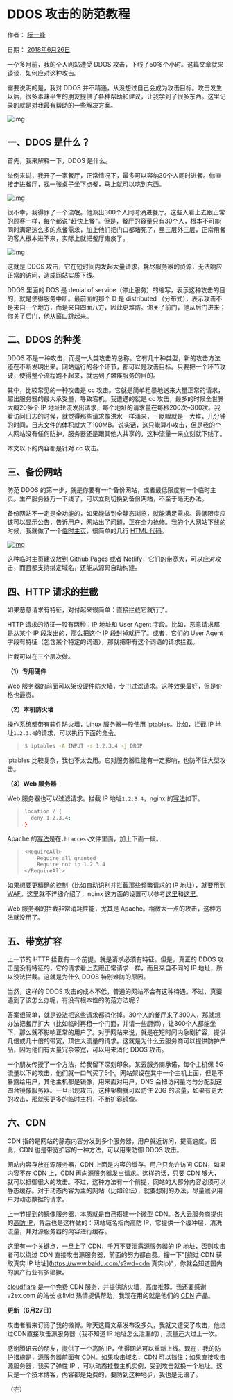 # DDOS 攻击的防范教程

作者： [阮一峰](https://www.ruanyifeng.com/)

日期： [2018年6月26日](https://www.ruanyifeng.com/blog/2018/06/)

一个多月前，我的个人网站遭受 DDOS 攻击，下线了50多个小时。这篇文章就来谈谈，如何应对这种攻击。

需要说明的是，我对 DDOS 并不精通，从没想过自己会成为攻击目标。攻击发生以后，很多素昧平生的朋友提供了各种帮助和建议，让我学到了很多东西。这里记录的就是对我最有帮助的一些解决方案。

![img](https://www.wangbase.com/blogimg/asset/201806/bg2018062601.jpg)

## 一、DDOS 是什么？

首先，我来解释一下，DDOS 是什么。

举例来说，我开了一家餐厅，正常情况下，最多可以容纳30个人同时进餐。你直接走进餐厅，找一张桌子坐下点餐，马上就可以吃到东西。

![img](https://www.wangbase.com/blogimg/asset/201806/bg2018062602.jpg)

很不幸，我得罪了一个流氓。他派出300个人同时涌进餐厅。这些人看上去跟正常的顾客一样，每个都说"赶快上餐"。但是，餐厅的容量只有30个人，根本不可能同时满足这么多的点餐需求，加上他们把门口都堵死了，里三层外三层，正常用餐的客人根本进不来，实际上就把餐厅瘫痪了。

![img](https://www.wangbase.com/blogimg/asset/201806/bg2018062603.jpg)

这就是 DDOS 攻击，它在短时间内发起大量请求，耗尽服务器的资源，无法响应正常的访问，造成网站实质下线。

DDOS 里面的 DOS 是 denial of service（停止服务）的缩写，表示这种攻击的目的，就是使得服务中断。最前面的那个 D 是 distributed （分布式），表示攻击不是来自一个地方，而是来自四面八方，因此更难防。你关了前门，他从后门进来；你关了后门，他从窗口跳起来。

## 二、DDOS 的种类

DDOS 不是一种攻击，而是一大类攻击的总称。它有几十种类型，新的攻击方法还在不断发明出来。网站运行的各个环节，都可以是攻击目标。只要把一个环节攻破，使得整个流程跑不起来，就达到了瘫痪服务的目的。

其中，比较常见的一种攻击是 cc 攻击。它就是简单粗暴地送来大量正常的请求，超出服务器的最大承受量，导致宕机。我遭遇的就是 cc 攻击，最多的时候全世界大概20多个 IP 地址轮流发出请求，每个地址的请求量在每秒200次~300次。我看访问日志的时候，就觉得那些请求像洪水一样涌来，一眨眼就是一大堆，几分钟的时间，日志文件的体积就大了100MB。说实话，这只能算小攻击，但是我的个人网站没有任何防护，服务器还是跟其他人共享的，这种流量一来立刻就下线了。

本文以下的内容都是针对 cc 攻击。

## 三、备份网站

防范 DDOS 的第一步，就是你要有一个备份网站，或者最低限度有一个临时主页。生产服务器万一下线了，可以立刻切换到备份网站，不至于毫无办法。

备份网站不一定是全功能的，如果能做到全静态浏览，就能满足需求。最低限度应该可以显示公告，告诉用户，网站出了问题，正在全力抢修。我的个人网站下线的时候，我就做了一个[临时主页](http://reverent-thompson-95d408.netlify.com/)，很简单的几行 [HTML 代码](https://github.com/ruanyf/website/blob/master/src/index.html)。

[![img](https://www.wangbase.com/blogimg/asset/201806/bg2018062604.png)](http://reverent-thompson-95d408.netlify.com/)

这种临时主页建议放到 [Github Pages](https://pages.github.com/) 或者 [Netlify](https://www.netlify.com/)，它们的带宽大，可以应对攻击，而且都支持绑定域名，还能从源码自动构建。

## 四、HTTP 请求的拦截

如果恶意请求有特征，对付起来很简单：直接拦截它就行了。

HTTP 请求的特征一般有两种：IP 地址和 User Agent 字段。比如，恶意请求都是从某个 IP 段发出的，那么把这个 IP 段封掉就行了。或者，它们的 User Agent 字段有特征（包含某个特定的词语），那就把带有这个词语的请求拦截。

拦截可以在三个层次做。

**（1）专用硬件**

Web 服务器的前面可以架设硬件防火墙，专门过滤请求。这种效果最好，但是价格也最贵。

**（2）本机防火墙**

操作系统都带有软件防火墙，Linux 服务器一般使用 [iptables](https://wiki.archlinux.org/index.php/Iptables_(简体中文))。比如，拦截 IP 地址`1.2.3.4`的请求，可以执行下面的[命令](https://www.howtogeek.com/177621/the-beginners-guide-to-iptables-the-linux-firewall/)。

> ```bash
> $ iptables -A INPUT -s 1.2.3.4 -j DROP
> ```

iptables 比较复杂，我也不太会用。它对服务器性能有一定影响，也防不住大型攻击。

**（3）Web 服务器**

Web 服务器也可以过滤请求。拦截 IP 地址`1.2.3.4`，nginx 的[写法](https://help.dreamhost.com/hc/en-us/articles/216456127-Blocking-IPs-with-Nginx)如下。

> ```bash
> location / {
>   deny 1.2.3.4;
> }
> ```

Apache 的[写法](https://stackoverflow.com/questions/3264233/apache-block-an-ip-address-from-accessing-the-website)是在`.htaccess`文件里面，加上下面一段。

> ```bash
> <RequireAll>
>     Require all granted
>     Require not ip 1.2.3.4
> </RequireAll>
> ```

如果想要更精确的控制（比如自动识别并拦截那些频繁请求的 IP 地址），就要用到 [WAF](https://en.wikipedia.org/wiki/Web_application_firewall)。这里就不详细介绍了，nginx 这方面的设置可以参考[这里](https://www.nginx.com/blog/mitigating-ddos-attacks-with-nginx-and-nginx-plus/)和[这里](https://www.nginx.com/blog/rate-limiting-nginx/)。

Web 服务器的拦截非常消耗性能，尤其是 Apache。稍微大一点的攻击，这种方法就没用了。

## 五、带宽扩容

上一节的 HTTP 拦截有一个前提，就是请求必须有特征。但是，真正的 DDOS 攻击是没有特征的，它的请求看上去跟正常请求一样，而且来自不同的 IP 地址，所以没法拦截。这就是为什么 DDOS 特别难防的原因。

当然，这样的 DDOS 攻击的成本不低，普通的网站不会有这种待遇。不过，真要遇到了该怎么办呢，有没有根本性的防范方法呢？

答案很简单，就是设法把这些请求都消化掉。30个人的餐厅来了300人，那就想办法把餐厅扩大（比如临时再租一个门面，并请一些厨师），让300个人都能坐下，那么就不影响正常的用户了。对于网站来说，就是在短时间内急剧扩容，提供几倍或几十倍的带宽，顶住大流量的请求。这就是为什么云服务商可以提供防护产品，因为他们有大量冗余带宽，可以用来消化 DDOS 攻击。

一个朋友传授了一个方法，给我留下深刻印象。某云服务商承诺，每个主机保 5G 流量以下的攻击，他们就一口气买了5个。网站架设在其中一个主机上面，但是不暴露给用户，其他主机都是镜像，用来面对用户，DNS 会把访问量均匀分配到这四台镜像服务器。一旦出现攻击，这种架构就可以防住 20G 的流量，如果有更大的攻击，那就买更多的临时主机，不断扩容镜像。

## 六、CDN

CDN 指的是网站的静态内容分发到多个服务器，用户就近访问，提高速度。因此，CDN 也是带宽扩容的一种方法，可以用来防御 DDOS 攻击。

网站内容存放在源服务器，CDN 上面是内容的缓存。用户只允许访问 CDN，如果内容不在 CDN 上，CDN 再向源服务器发出请求。这样的话，只要 CDN 够大，就可以抵御很大的攻击。不过，这种方法有一个前提，网站的大部分内容必须可以静态缓存。对于动态内容为主的网站（比如论坛），就要想别的办法，尽量减少用户对动态数据的请求。

上一节提到的镜像服务器，本质就是自己搭建一个微型 CDN。各大云服务商提供的[高防 IP](https://baike.baidu.com/item/高防服务器)，背后也是这样做的：网站域名指向高防 IP，它提供一个缓冲层，清洗流量，并对源服务器的内容进行缓存。

这里有一个关键点，一旦上了 CDN，千万不要泄露源服务器的 IP 地址，否则攻击者可以绕过 CDN 直接攻击源服务器，前面的努力都白费。搜一下"[绕过 CDN 获取真实 IP 地址](https://www.baidu.com/s?wd=cdn 真实ip)"，你就会知道国内的黑产行业有多猖獗。

[cloudflare](https://www.cloudflare.com/) 是一个免费 CDN 服务，并提供防火墙，高度推荐。我还要感谢 v2ex.com 的站长 @livid 热情提供帮助，我现在用的就是他们的 [CDN](https://www.zenlayer.cn/) 产品。

**更新（6月27日）**

攻击者看来订阅了我的微博。昨天这篇文章发布没多久，我就又遭受了攻击，他绕过CDN直接攻击源服务器（我不知道 IP 地址怎么泄漏的），流量还大过上一次。

感谢腾讯云的朋友，提供了一个高防 IP，使得网站可以重新上线。现在，我的防护措施是，源服务器前面有 CDN。如果攻击域名，CDN 可以挡住；如果直接攻击源服务器，我买了弹性 IP ，可以动态挂载主机实例，受到攻击就换一个地址。这只是一个技术博客，内容都是免费的，要防到这种地步，我也是无语了。

（完）